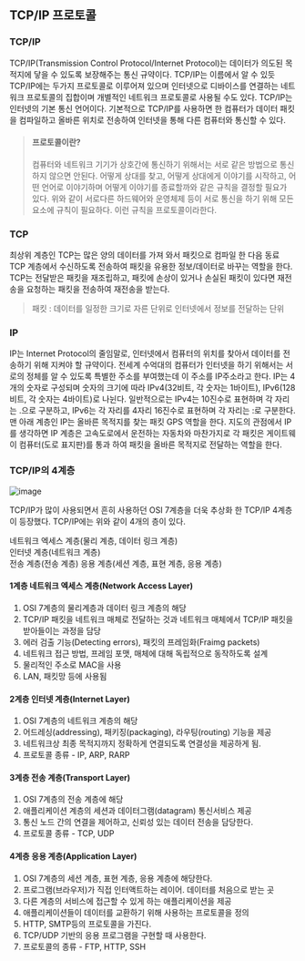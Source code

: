 ## **TCP/IP 프로토콜**

### **TCP/IP**
TCP/IP(Transmission Control Protocol/Internet Protocol)는 데이터가 의도된 목적지에 닿을 수 있도록 보장해주는 통신 규약이다. TCP/IP는 이름에서 알 수 있듯 TCP/IP에는 두가지 프로토콜로 이루어져 있으며 인터넷으로 디바이스를 연결하는 네트워크 프로토콜의 집합이며 개별적인 네트워크 프로토콜로 사용될 수도 있다. TCP/IP는 인터넷의 기본 통신 언어이다. 기본적으로 TCP/IP를 사용하면 한 컴퓨터가 데이터 패킷을 컴파일하고 올바른 위치로 전송하여 인터넷을 통해 다른 컴퓨터와 통신할 수 있다.
> #### **프로토콜이란?**
> 컴퓨터와 네트워크 기기가 상호간에 통신하기 위해서는 서로 같은 방법으로 통신하지 않으면 안된다. 어떻게 상대를 찾고, 어떻게 상대에게 이야기를 시작하고, 어떤 언어로 이야기하며 어떻게 이야기를 종료할까와 같은 규칙을 결정할 필요가 있다. 위와 같이 서로다른 하드웨어와 운영체제 등이 서로 통신을 하기 위해 모든 요소에 규칙이 필요하다. 이런 규칙을 프로토콜이라한다.

### **TCP**
최상위 계층인 TCP는 많은 양의 데이터를 가져 와서 패킷으로 컴파일 한 다음 동료 TCP 계층에서 수신하도록 전송하여 패킷을 유용한 정보/데이터로 바꾸는 역할을 한다. TCP는 전달받은 패킷을 재조립하고, 패킷에 손상이 있거나 손실된 패킷이 있다면 재전송을 요청하는 패킷을 전송하여 재전송을 받는다.

> 패킷 : 데이터를 일정한 크기로 자른 단위로 인터넷에서 정보를 전달하는 단위

### **IP**
IP는 Internet Protocol의 줄임말로, 인터넷에서 컴퓨터의 위치를 찾아서 데이터를 전송하기 위해 지켜야 할 규약이다. 전세계 수억대의 컴퓨터가 인터넷을 하기 위해서는 서로의 정체를 알 수 있도록 특별한 주소를 부여했는데 이 주소를 IP주소라고 한다. IP는 4개의 숫자로 구성되며 숫자의 크기에 따라 IPv4(32비트, 각 숫자는 1바이트), IPv6(128비트, 각 숫자는 4바이트)로 나뉜다. 일반적으로는 IPv4는 10진수로 표현하며 각 자리는 .으로 구분하고, IPv6는 각 자리를 4자리 16진수로 표현하며 각 자리는 :로 구분한다. 맨 아래 계층인 IP는 올바른 목적지를 찾는 패킷 GPS 역할을 한다. 지도의 관점에서 IP를 생각하면 IP 계층은 고속도로에서 운전하는 자동차와 마찬가지로 각 패킷은 게이트웨이 컴퓨터(도로 표지판)를 통과 하여 패킷을 올바른 목적지로 전달하는 역할을 한다.

### **TCP/IP의 4계층**
![image](https://img1.daumcdn.net/thumb/R1280x0/?scode=mtistory2&fname=https%3A%2F%2Fblog.kakaocdn.net%2Fdn%2Fd64HML%2FbtqNiWKw4nX%2FJW5zNwWZ4KP53MAhwWuOIK%2Fimg.png)

TCP/IP가 많이 사용되면서 흔히 사용하던 OSI 7계층을 더욱 추상화 한 TCP/IP 4계층이 등장했다. TCP/IP에는 위와 같이 4개의 층이 있다.

네트워크 엑세스 계층(물리 계층, 데이터 링크 계층)   
인터넷 계층(네트워크 계층)   
전송 계층(전송 계층)
응용 계층(세션 계층, 표현 계층, 응용 계층)

#### **1계층 네트워크 엑세스 계층(Network Access Layer)**
1. OSI 7계층의 물리계층과 데이터 링크 계층의 해당
2. TCP/IP 패킷을 네트워크 매체로 전달하는 것과 네트워크 매체에서 TCP/IP 패킷을 받아들이는 과정을 담당
3. 에러 검출 기능(Detecting errors), 패킷의 프레임화(Fraimg packets)
4. 네트워크 접근 방법, 프레임 포맷, 매체에 대해 독립적으로 동작하도록 설계
5. 물리적인 주소로 MAC을 사용
6. LAN, 패킷망 등에 사용됨

#### **2계층 인터넷 계층(Internet Layer)**
1. OSI 7계층의 네트워크 계층의 해당
2. 어드레싱(addressing), 패키징(packaging), 라우팅(routing) 기능을 제공
3. 네트워크상 최종 목적지까지 정확하게 연결되도록 연결성을 제공하게 됨.
4. 프로토콜 종류 - IP, ARP, RARP

#### **3계층 전송 계층(Transport Layer)**
1. OSI 7계층의 전송 계층에 해당
2. 애플리케이션 계층의 세션과 데이터그램(datagram) 통신서비스 제공
3. 통신 노드 간의 연결을 제어하고, 신뢰성 있는 데이터 전송을 담당한다.
4. 프로토콜 종류 - TCP, UDP

#### **4계층 응용 계층(Application Layer)**
1. OSI 7계층의 세션 계층, 표현 계층, 응용 계층에 해당한다.
2. 프로그램(브라우저)가 직접 인터액트하는 레이어. 데이터를 처음으로 받는 곳
3. 다른 계층의 서비스에 접근할 수 있게 하는 애플리케이션을 제공
4. 애플리케이션들이 데이터를 교환하기 위해 사용하는 프로토콜을 정의
5. HTTP, SMTP등의 프로토콜을 가진다.
6. TCP/UDP 기반의 응용 프로그램을 구현할 때 사용한다.
7. 프로토콜의 종류 - FTP, HTTP, SSH

